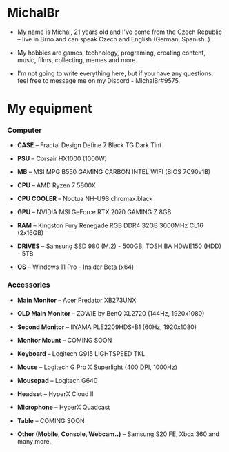 <h1> MichalBr </h1>

<ul><li><p>My name is Michal, 21 years old and I've come from the Czech Republic – live in Brno and can speak Czech and English (German, Spanish..).<br></li>
<li><p>My hobbies are games, technology, programing, creating content, music, films, collecting, memes and more.</li> 
<li><p>I'm not going to write everything here, but if you have any questions, feel free to message me on my Discord - MichalBr#9575.</li></ul>

<h1> My equipment </h1>

<h3> Computer </h3>

<ul><li><p><b>CASE</b> – Fractal Design Define 7 Black TG Dark Tint</li>
<li><p><b>PSU</b> – Corsair HX1000 (1000W)</li> 
<li><p><b>MB</b> – MSI MPG B550 GAMING CARBON INTEL WIFI (BIOS 7C90v1B)</li>
<li><p><b>CPU</b> – AMD Ryzen 7 5800X</li>
<li><p><b>CPU COOLER</b> – Noctua NH-U9S chromax.black</li>
<li><p><b>GPU</b> – NVIDIA MSI GeForce RTX 2070 GAMING Z 8GB</li>
<li><p><b>RAM</b> – Kingston Fury Renegade RGB DDR4 32GB 3600MHz CL16 (2x16GB)</li>
<li><p><b>DRIVES</b> – Samsung SSD 980 (M.2) - 500GB, TOSHIBA HDWE150 (HDD) - 5TB</li>
<li><p><b>OS</b> – Windows 11 Pro - Insider Beta (x64)</li></ul>

<h3> Accessories </h3>

<ul><li><p><b>Main Monitor</b> – Acer Predator XB273UNX</li>
<li><p><b>OLD Main Monitor</b> – ZOWIE by BenQ XL2720 (144Hz, 1920x1080)</li>
<li><p><b>Second Monitor</b> – IIYAMA PLE2209HDS-B1 (60Hz, 1920x1080)</li>
<li><p><b>Monitor Mount</b> – COMING SOON</li>
<li><p><b>Keyboard</b> – Logitech G915 LIGHTSPEED TKL</li>
<li><p><b>Mouse</b> – Logitech G Pro X Superlight (400 DPI, 1000Hz)</li>
<li><p><b>Mousepad</b> – Logitech G640</li>
<li><p><b>Headset</b> – HyperX Cloud II</li>
<li><p><b>Microphone</b> – HyperX Quadcast</li>
<li><p><b>Table</b> – COMING SOON</li>
<li><p><b>Other (Mobile, Console, Webcam..)</b> – Samsung S20 FE, Xbox 360 and many more..</li></ul>

